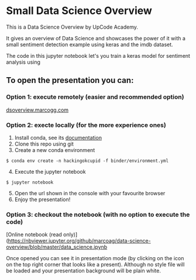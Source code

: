 # Small Data Science Overview

This is a Data Science Overview by UpCode Academy.

It gives an overview of Data Science and showcases the power of it with a small sentiment detection example using keras and the imdb dataset.

The code in this jupyter notebook let's you train a keras model for sentiment analysis using 

## To open the presentation you can:

### Option 1: execute remotely (easier and recommended option)

[dsoverview.marcogg.com](http://dsoverview.marcogg.com)

### Option 2: execte locally (for the more experience ones)

1. Install conda, see its [documentation](https://conda.io/docs/user-guide/install/index.html)
2. Clone this repo using git
3. Create a new conda environment 

```
$ conda env create -n hackingokcupid -f binder/environment.yml
```

4. Execute the jupyter notebook

```
$ jupyter notebook
```

5. Open the url shown in the console with your favourite browser
6. Enjoy the presentation!

### Option 3: checkout the notebook (with no option to execute the code)

[Online notebook (read only)](https://nbviewer.jupyter.org/github/marcoag/data-science-overview/blob/master/data_science.ipynb

Once opened you can see it in presentation mode (by clicking on the icon on the top right corner that looks like a present). 
Although no style file will be loaded and your presentation background will be plain white.
